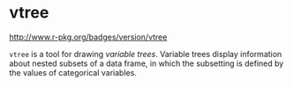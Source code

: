 vtree
=====

http://www.r-pkg.org/badges/version/vtree

`vtree` is a tool for drawing *variable trees*. Variable trees display information about nested subsets of a data frame, in which the subsetting is defined by the values of categorical variables.
